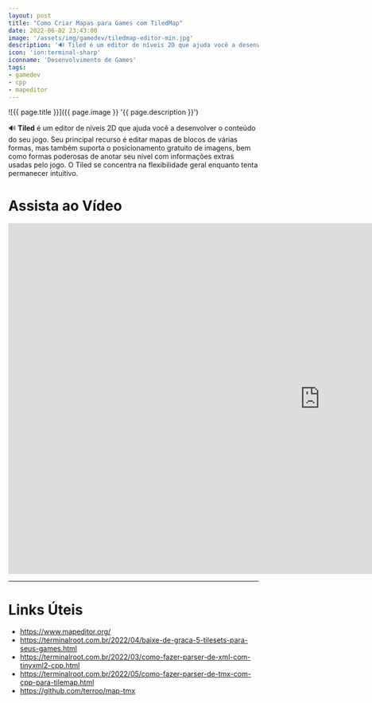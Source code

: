 ```yaml
---
layout: post
title: "Como Criar Mapas para Games com TiledMap"
date: 2022-06-02 23:43:00
image: '/assets/img/gamedev/tiledmap-editor-min.jpg'
description: '🔊 Tiled é um editor de níveis 2D que ajuda você a desenvolver o conteúdo do seu jogo.'
icon: 'ion:terminal-sharp'
iconname: 'Desenvolvimento de Games'
tags:
- gamedev
- cpp
- mapeditor
---
```


![{{ page.title }}]({{ page.image }} '{{ page.description }}')

🔊 **Tiled** é um editor de níveis 2D que ajuda você a desenvolver o conteúdo do seu jogo. Seu principal recurso é editar mapas de blocos de várias formas, mas também suporta o posicionamento gratuito de imagens, bem como formas poderosas de anotar seu nível com informações extras usadas pelo jogo. O Tiled se concentra na flexibilidade geral enquanto tenta permanecer intuitivo.

# Assista ao Vídeo

<iframe width="1253" height="705" src="https://www.youtube.com/embed/jpyiN38_NPY" title="YouTube video player" frameborder="0" allow="accelerometer; autoplay; clipboard-write; encrypted-media; gyroscope; picture-in-picture" allowfullscreen></iframe>

---

# Links Úteis
+ <https://www.mapeditor.org/>
+ <https://terminalroot.com.br/2022/04/baixe-de-graca-5-tilesets-para-seus-games.html>
+ <https://terminalroot.com.br/2022/03/como-fazer-parser-de-xml-com-tinyxml2-cpp.html>
+ <https://terminalroot.com.br/2022/05/como-fazer-parser-de-tmx-com-cpp-para-tilemap.html>
+ <https://github.com/terroo/map-tmx>

